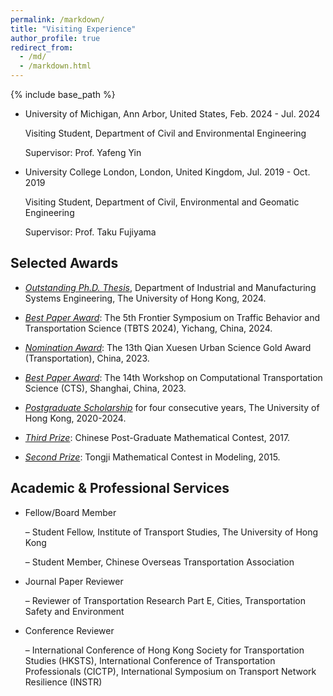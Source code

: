 ```yaml
---
permalink: /markdown/
title: "Visiting Experience"
author_profile: true
redirect_from: 
  - /md/
  - /markdown.html
---
```

{% include base_path %}

* University of Michigan, Ann Arbor, United States, Feb. 2024 - Jul. 2024

  Visiting Student, Department of Civil and Environmental Engineering

  Supervisor: Prof. Yafeng Yin

* University College London, London, United Kingdom, Jul. 2019 - Oct. 2019

  Visiting Student, Department of Civil, Environmental and Geomatic Engineering

  Supervisor: Prof. Taku Fujiyama


## Selected Awards
* *<u>Outstanding Ph.D. Thesis</u>*, Department of Industrial and Manufacturing Systems Engineering, The University of Hong Kong, 2024. 

* *<u>Best Paper Award</u>*: The 5th Frontier Symposium on Traffic Behavior and Transportation Science (TBTS 2024), Yichang, China, 2024.

* *<u>Nomination Award</u>*: The 13th Qian Xuesen Urban Science Gold Award (Transportation), China, 2023.

* *<u>Best Paper Award</u>*: The 14th Workshop on Computational Transportation Science (CTS), Shanghai, China, 2023.

* *<u>Postgraduate Scholarship</u>* for four consecutive years, The University of Hong Kong, 2020-2024. 

* *<u>Third Prize</u>*: Chinese Post-Graduate Mathematical Contest, 2017. 

* *<u>Second Prize</u>*: Tongji Mathematical Contest in Modeling, 2015. 

## Academic & Professional Services

* Fellow/Board Member
  
  – Student Fellow, Institute of Transport Studies, The University of Hong Kong

  – Student Member, Chinese Overseas Transportation Association

* Journal Paper Reviewer

  – Reviewer of Transportation Research Part E, Cities, Transportation Safety and Environment

* Conference Reviewer

  – International Conference of Hong Kong Society for Transportation Studies (HKSTS), International Conference of Transportation Professionals (CICTP), International Symposium on Transport Network Resilience (INSTR)
